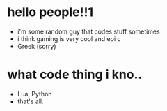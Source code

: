# hello people!!1
- i'm some random guy that codes stuff sometimes
- i think gaming is very cool and epi c
- Greek (sorry)

# what code thing i kno..
- Lua, Python
- that's all.
